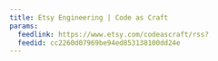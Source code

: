 ```yaml
---
title: Etsy Engineering | Code as Craft
params:
  feedlink: https://www.etsy.com/codeascraft/rss?
  feedid: cc2260d07969be94ed853138100dd24e
---
```

